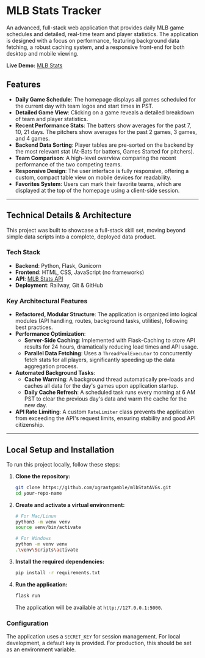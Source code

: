 # MLB Stats Tracker

An advanced, full-stack web application that provides daily MLB game schedules and detailed, real-time team and player statistics. The application is designed with a focus on performance, featuring background data fetching, a robust caching system, and a responsive front-end for both desktop and mobile viewing.

**Live Demo:** [MLB Stats](https://mlb.up.railway.app/)

## Features

* **Daily Game Schedule**: The homepage displays all games scheduled for the current day with team logos and start times in PST.
* **Detailed Game View**: Clicking on a game reveals a detailed breakdown of team and player statistics.  
* **Recent Performance Stats**: The batters show averages for the past 7, 10, 21 days. The pitchers show averages for the past 2 games, 3 games, and 4 games.
* **Backend Data Sorting**: Player tables are pre-sorted on the backend by the most relevant stat (At-Bats for batters, Games Started for pitchers).
* **Team Comparison**: A high-level overview comparing the recent performance of the two competing teams.
* **Responsive Design**: The user interface is fully responsive, offering a custom, compact table view on mobile devices for readability.
* **Favorites System**: Users can mark their favorite teams, which are displayed at the top of the homepage using a client-side session.

---

## Technical Details & Architecture

This project was built to showcase a full-stack skill set, moving beyond simple data scripts into a complete, deployed data product.

### Tech Stack

* **Backend**: Python, Flask, Gunicorn
* **Frontend**: HTML, CSS, JavaScript (no frameworks)
* **API**: [MLB Stats API](https://github.com/toddrob99/MLB-StatsAPI)
* **Deployment**: Railway, Git & GitHub

### Key Architectural Features

* **Refactored, Modular Structure**: The application is organized into logical modules (API handling, routes, background tasks, utilities), following best practices.
* **Performance Optimization**:
    * **Server-Side Caching**: Implemented with Flask-Caching to store API results for 24 hours, dramatically reducing load times and API usage.
    * **Parallel Data Fetching**: Uses a `ThreadPoolExecutor` to concurrently fetch stats for all players, significantly speeding up the data aggregation process.
* **Automated Background Tasks**:
    * **Cache Warming**: A background thread automatically pre-loads and caches all data for the day's games upon application startup.
    * **Daily Cache Refresh**: A scheduled task runs every morning at 6 AM PST to clear the previous day's data and warm the cache for the new day.
* **API Rate Limiting**: A custom `RateLimiter` class prevents the application from exceeding the API's request limits, ensuring stability and good API citizenship.

---

## Local Setup and Installation

To run this project locally, follow these steps:

1.  **Clone the repository:**
    ```bash
    git clone https://github.com/xgrantgamble/mlbStatAVGs.git
    cd your-repo-name
    ```

2.  **Create and activate a virtual environment:**
    ```bash
    # For Mac/Linux
    python3 -m venv venv
    source venv/bin/activate

    # For Windows
    python -m venv venv
    .\venv\Scripts\activate
    ```

3.  **Install the required dependencies:**
    ```bash
    pip install -r requirements.txt
    ```

4.  **Run the application:**
    ```bash
    flask run
    ```
    The application will be available at `http://127.0.0.1:5000`.

### Configuration

The application uses a `SECRET_KEY` for session management. For local development, a default key is provided. 
For production, this should be set as an environment variable.
